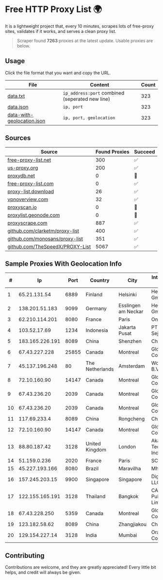 
# Free HTTP Proxy List 🌍

It is a lightweight project that, every 10 minutes, scrapes lots of free-proxy sites, validates if it works, and serves a clean proxy list.


> Scraper found **7263** proxies at the latest update. Usable proxies are below.

## Usage

Click the file format that you want and copy the URL.


|File|Content|Count|
|----|-------|-----|
|[data.txt](https://raw.githubusercontent.com/themiralay/Proxy-List-World/master/data.txt)|`ip_address:port` combined (seperated new line)|323|
|[data.json](https://raw.githubusercontent.com/themiralay/Proxy-List-World/master/data.json)|`ip, port`|323|
|[data-with-geolocation.json](https://raw.githubusercontent.com/themiralay/Proxy-List-World/master/data-with-geolocation.json)|`ip, port, geolocation`|323|

## Sources

|Source|Found Proxies|Succeed|
|------|-------------|-------|
|[free-proxy-list.net](https://free-proxy-list.net)|300|✅|
|[us-proxy.org](https://www.us-proxy.org)|200|✅|
|[proxydb.net](http://proxydb.net)|0|🚫|
|[free-proxy-list.com](https://free-proxy-list.com/?page=&port=&type%5B%5D=http&type%5B%5D=https&up_time=0&search=Search)|0|✅|
|[proxy-list.download](https://www.proxy-list.download/HTTP)|26|✅|
|[vpnoverview.com](https://vpnoverview.com/privacy/anonymous-browsing/free-proxy-servers)|32|✅|
|[proxyscan.io](https://www.proxyscan.io)|0|🚫|
|[proxylist.geonode.com](https://proxylist.geonode.com/api/proxy-list?limit=300&page=1&sort_by=lastChecked&sort_type=desc&protocols=http,https)|0|🚫|
|[proxyscrape.com](https://api.proxyscrape.com/v2/?request=displayproxies&protocol=http&timeout=10000&country=all&ssl=all&anonymity=all)|887|✅|
|[github.com/clarketm/proxy-list](https://raw.githubusercontent.com/clarketm/proxy-list/master/proxy-list-raw.txt)|400|✅|
|[github.com/monosans/proxy-list](https://raw.githubusercontent.com/monosans/proxy-list/main/proxies/http.txt)|351|✅|
|[github.com/TheSpeedX/PROXY-List](https://raw.githubusercontent.com/TheSpeedX/PROXY-List/master/http.txt)|5067|✅|


## Sample Proxies With Geolocation Info

|#|Ip|Port|Country|City|Internet Service Provider|
|-|--|----|-------|----|-------------------------|
|1|65.21.131.54|6889|Finland|Helsinki|Hetzner Online GmbH|
|2|138.201.51.183|9099|Germany|Esslingen am Neckar|Hetzner Online GmbH|
|3|62.210.114.201|8080|France|Paris|Online SAS|
|4|103.52.17.69|1234|Indonesia|Jakarta Pusat|PT Inti Bangun Sejahtera, tbk|
|5|183.165.226.191|8089|China|Shenzhen|Chinanet|
|6|67.43.227.228|25855|Canada|Montreal|GloboTech Communications|
|7|45.137.196.248|80|The Netherlands|Amsterdam|WorldStream B.V.|
|8|72.10.160.90|14147|Canada|Montreal|GloboTech Communications|
|9|67.43.236.20|2039|Canada|Montreal|GloboTech Communications|
|10|67.43.236.20|2039|Canada|Montreal|GloboTech Communications|
|11|117.69.233.4|8089|China|Rongcheng|Chinanet|
|12|72.10.160.90|14147|Canada|Montreal|GloboTech Communications|
|13|88.80.187.42|3128|United Kingdom|London|Akamai Technologies, Inc.|
|14|51.159.0.236|2020|France|Paris|SCALEWAY|
|15|45.227.193.166|8080|Brazil|Maravilha|Mhnet Telecom|
|16|157.245.203.15|9900|Singapore|Singapore|DigitalOcean, LLC|
|17|122.155.165.191|3128|Thailand|Bangkok|CAT Telecom Public Company Limited|
|18|67.43.228.250|5359|Canada|Montreal|GloboTech Communications|
|19|123.182.58.62|8089|China|Zhangjiakou|China Telecom|
|20|129.154.227.14|3128|India|Mumbai|Oracle Corporation|



## Contributing

Contributions are welcome, and they are greatly appreciated! Every
little bit helps, and credit will always be given.

